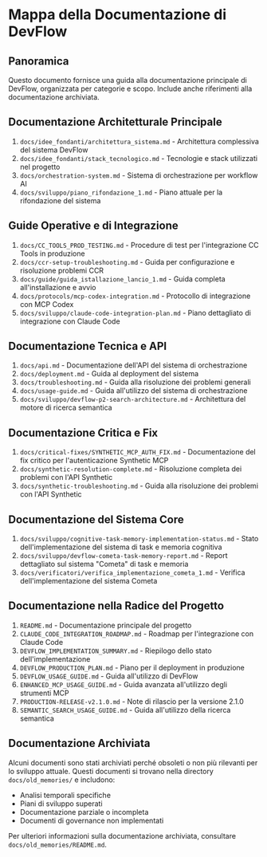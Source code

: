 # Mappa della Documentazione di DevFlow

## Panoramica

Questo documento fornisce una guida alla documentazione principale di DevFlow, organizzata per categorie e scopo. Include anche riferimenti alla documentazione archiviata.

## Documentazione Architetturale Principale

1. `docs/idee_fondanti/architettura_sistema.md` - Architettura complessiva del sistema DevFlow
2. `docs/idee_fondanti/stack_tecnologico.md` - Tecnologie e stack utilizzati nel progetto
3. `docs/orchestration-system.md` - Sistema di orchestrazione per workflow AI
4. `docs/sviluppo/piano_rifondazione_1.md` - Piano attuale per la rifondazione del sistema

## Guide Operative e di Integrazione

1. `docs/CC_TOOLS_PROD_TESTING.md` - Procedure di test per l'integrazione CC Tools in produzione
2. `docs/ccr-setup-troubleshooting.md` - Guida per configurazione e risoluzione problemi CCR
3. `docs/guide/guida_istallazione_lancio_1.md` - Guida completa all'installazione e avvio
4. `docs/protocols/mcp-codex-integration.md` - Protocollo di integrazione con MCP Codex
5. `docs/sviluppo/claude-code-integration-plan.md` - Piano dettagliato di integrazione con Claude Code

## Documentazione Tecnica e API

1. `docs/api.md` - Documentazione dell'API del sistema di orchestrazione
2. `docs/deployment.md` - Guida al deployment del sistema
3. `docs/troubleshooting.md` - Guida alla risoluzione dei problemi generali
4. `docs/usage-guide.md` - Guida all'utilizzo del sistema di orchestrazione
5. `docs/sviluppo/devflow-p2-search-architecture.md` - Architettura del motore di ricerca semantica

## Documentazione Critica e Fix

1. `docs/critical-fixes/SYNTHETIC_MCP_AUTH_FIX.md` - Documentazione del fix critico per l'autenticazione Synthetic MCP
2. `docs/synthetic-resolution-complete.md` - Risoluzione completa dei problemi con l'API Synthetic
3. `docs/synthetic-troubleshooting.md` - Guida alla risoluzione dei problemi con l'API Synthetic

## Documentazione del Sistema Core

1. `docs/sviluppo/cognitive-task-memory-implementation-status.md` - Stato dell'implementazione del sistema di task e memoria cognitiva
2. `docs/sviluppo/devflow-cometa-task-memory-report.md` - Report dettagliato sul sistema "Cometa" di task e memoria
3. `docs/verificatori/verifica_implementazione_cometa_1.md` - Verifica dell'implementazione del sistema Cometa

## Documentazione nella Radice del Progetto

1. `README.md` - Documentazione principale del progetto
2. `CLAUDE_CODE_INTEGRATION_ROADMAP.md` - Roadmap per l'integrazione con Claude Code
3. `DEVFLOW_IMPLEMENTATION_SUMMARY.md` - Riepilogo dello stato dell'implementazione
4. `DEVFLOW_PRODUCTION_PLAN.md` - Piano per il deployment in produzione
5. `DEVFLOW_USAGE_GUIDE.md` - Guida all'utilizzo di DevFlow
6. `ENHANCED_MCP_USAGE_GUIDE.md` - Guida avanzata all'utilizzo degli strumenti MCP
7. `PRODUCTION-RELEASE-v2.1.0.md` - Note di rilascio per la versione 2.1.0
8. `SEMANTIC_SEARCH_USAGE_GUIDE.md` - Guida all'utilizzo della ricerca semantica

## Documentazione Archiviata

Alcuni documenti sono stati archiviati perché obsoleti o non più rilevanti per lo sviluppo attuale. Questi documenti si trovano nella directory `docs/old_memories/` e includono:

- Analisi temporali specifiche
- Piani di sviluppo superati
- Documentazione parziale o incompleta
- Documenti di governance non implementati

Per ulteriori informazioni sulla documentazione archiviata, consultare `docs/old_memories/README.md`.